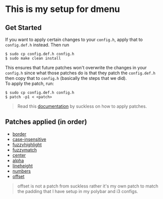 # This is my setup for dmenu
## Get Started
If you want to apply certain changes to your `config.h`, apply that to `config.def.h` instead. Then run
```
$ sudo cp config.def.h config.h
$ sudo make clean install
```
This ensures that future patches won't overwrite the changes in your `config.h` since what those patches do is that they patch the `config.def.h` then copy that to `config.h` (basically the steps that we did).<br />
To apply the patch, run:
```
$ sudo cp config.def.h config.h
$ patch -p1 < <patch>
```
> Read this [documentation](https://suckless.org/hacking/) by suckless on how to apply patches.

## Patches applied (in order)
- [border](https://tools.suckless.org/dmenu/patches/border/dmenu-border-4.9.diff)
- [case-insensitive](https://tools.suckless.org/dmenu/patches/case-insensitive/dmenu-caseinsensitive-20200523-db6093f.diff)
- [fuzzyhighlight](https://tools.suckless.org/dmenu/patches/fuzzyhighlight/dmenu-fuzzyhighlight-4.9.diff)
- [fuzzymatch](https://tools.suckless.org/dmenu/patches/fuzzymatch/dmenu-fuzzymatch-4.9.diff)
- [center](https://tools.suckless.org/dmenu/patches/center/dmenu-center-20200111-8cd37e1.diff)
- [alpha](https://tools.suckless.org/dmenu/patches/alpha/dmenu-alpha-20210605-1a13d04.diff)
- [lineheight](https://tools.suckless.org/dmenu/patches/line-height/dmenu-lineheight-5.0.diff)
- [numbers](https://tools.suckless.org/dmenu/patches/numbers/dmenu-numbers-4.9.diff)
- [offset](./dmenu-offset-20220103.diff)
> offset is not a patch from suckless rather it's my own patch to match the padding that I have setup in my polybar and i3 configs.

